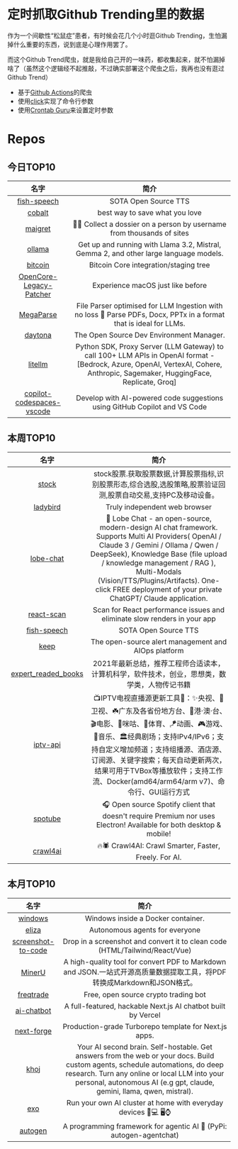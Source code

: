 # 定时抓取Github Trending里的数据

作为一个间歇性“松鼠症”患者，有时候会花几个小时逛Github Trending，生怕漏掉什么重要的东西，说到底是心理作用罢了。

而这个Github Trend爬虫，就是我给自己开的一味药，都收集起来，就不怕漏掉啥了（虽然这个逻辑经不起推敲，不过确实部署这个爬虫之后，我再也没有逛过Github Trend）

* 基于[Github Actions](https://docs.github.com/en/actions)的爬虫
* 使用[click](https://github.com/pallets/click)实现了命令行参数
* 使用[Crontab Guru](https://crontab.guru/)来设置定时参数

# Repos
## 今日TOP10 
<!-- START OF DAILY_TOP10_REPOS -->
| 名字 | 简介 |
| :----: | :----: |
| [fish-speech](https://github.com/fishaudio/fish-speech) | SOTA Open Source TTS |
| [cobalt](https://github.com/imputnet/cobalt) | best way to save what you love |
| [maigret](https://github.com/soxoj/maigret) | 🕵️‍♂️ Collect a dossier on a person by username from thousands of sites |
| [ollama](https://github.com/ollama/ollama) | Get up and running with Llama 3.2, Mistral, Gemma 2, and other large language models. |
| [bitcoin](https://github.com/bitcoin/bitcoin) | Bitcoin Core integration/staging tree |
| [OpenCore-Legacy-Patcher](https://github.com/dortania/OpenCore-Legacy-Patcher) | Experience macOS just like before |
| [MegaParse](https://github.com/QuivrHQ/MegaParse) | File Parser optimised for LLM Ingestion with no loss 🧠 Parse PDFs, Docx, PPTx in a format that is ideal for LLMs. |
| [daytona](https://github.com/daytonaio/daytona) | The Open Source Dev Environment Manager. |
| [litellm](https://github.com/BerriAI/litellm) | Python SDK, Proxy Server (LLM Gateway) to call 100+ LLM APIs in OpenAI format - [Bedrock, Azure, OpenAI, VertexAI, Cohere, Anthropic, Sagemaker, HuggingFace, Replicate, Groq] |
| [copilot-codespaces-vscode](https://github.com/skills/copilot-codespaces-vscode) | Develop with AI-powered code suggestions using GitHub Copilot and VS Code |
<!-- END OF DAILY_TOP10_REPOS -->

## 本周TOP10
<!-- START OF WEEKLY_TOP10_REPOS -->
| 名字 | 简介 |
| :----: | :----: |
| [stock](https://github.com/myhhub/stock) | stock股票.获取股票数据,计算股票指标,识别股票形态,综合选股,选股策略,股票验证回测,股票自动交易,支持PC及移动设备。 |
| [ladybird](https://github.com/LadybirdBrowser/ladybird) | Truly independent web browser |
| [lobe-chat](https://github.com/lobehub/lobe-chat) | 🤯 Lobe Chat - an open-source, modern-design AI chat framework. Supports Multi AI Providers( OpenAI / Claude 3 / Gemini / Ollama / Qwen / DeepSeek), Knowledge Base (file upload / knowledge management / RAG ), Multi-Modals (Vision/TTS/Plugins/Artifacts). One-click FREE deployment of your private ChatGPT/ Claude application. |
| [react-scan](https://github.com/aidenybai/react-scan) | Scan for React performance issues and eliminate slow renders in your app |
| [fish-speech](https://github.com/fishaudio/fish-speech) | SOTA Open Source TTS |
| [keep](https://github.com/keephq/keep) | The open-source alert management and AIOps platform |
| [expert_readed_books](https://github.com/0voice/expert_readed_books) | 2021年最新总结，推荐工程师合适读本，计算机科学，软件技术，创业，思想类，数学类，人物传记书籍 |
| [iptv-api](https://github.com/Guovin/iptv-api) | 📺IPTV电视直播源更新工具🚀：✨央视、📡卫视、☘️广东及各省份地方台、🌊港·澳·台、🎬电影、🎥咪咕、🏀体育、🪁动画、🎮游戏、🎵音乐、🏛经典剧场；支持IPv4/IPv6；支持自定义增加频道；支持组播源、酒店源、订阅源、关键字搜索；每天自动更新两次，结果可用于TVBox等播放软件；支持工作流、Docker(amd64/arm64/arm v7)、命令行、GUI运行方式 | IPTV live TV source update tool |
| [spotube](https://github.com/KRTirtho/spotube) | 🎧 Open source Spotify client that doesn't require Premium nor uses Electron! Available for both desktop & mobile! |
| [crawl4ai](https://github.com/unclecode/crawl4ai) | 🔥🕷️ Crawl4AI: Crawl Smarter, Faster, Freely. For AI. |
<!-- END OF WEEKLY_TOP10_REPOS -->

## 本月TOP10
<!-- START OF MONTHLY_TOP10_REPOS -->
| 名字 | 简介 |
| :----: | :----: |
| [windows](https://github.com/dockur/windows) | Windows inside a Docker container. |
| [eliza](https://github.com/ai16z/eliza) | Autonomous agents for everyone |
| [screenshot-to-code](https://github.com/abi/screenshot-to-code) | Drop in a screenshot and convert it to clean code (HTML/Tailwind/React/Vue) |
| [MinerU](https://github.com/opendatalab/MinerU) | A high-quality tool for convert PDF to Markdown and JSON.一站式开源高质量数据提取工具，将PDF转换成Markdown和JSON格式。 |
| [freqtrade](https://github.com/freqtrade/freqtrade) | Free, open source crypto trading bot |
| [ai-chatbot](https://github.com/vercel/ai-chatbot) | A full-featured, hackable Next.js AI chatbot built by Vercel |
| [next-forge](https://github.com/haydenbleasel/next-forge) | Production-grade Turborepo template for Next.js apps. |
| [khoj](https://github.com/khoj-ai/khoj) | Your AI second brain. Self-hostable. Get answers from the web or your docs. Build custom agents, schedule automations, do deep research. Turn any online or local LLM into your personal, autonomous AI (e.g gpt, claude, gemini, llama, qwen, mistral). |
| [exo](https://github.com/exo-explore/exo) | Run your own AI cluster at home with everyday devices 📱💻 🖥️⌚ |
| [autogen](https://github.com/microsoft/autogen) | A programming framework for agentic AI 🤖 (PyPi: autogen-agentchat) |
<!-- END OF MONTHLY_TOP10_REPOS -->
